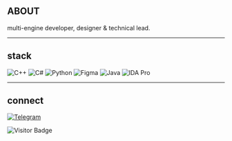 ## ABOUT

multi-engine developer, designer & technical lead.

---

## stack

![C++](https://img.shields.io/badge/-++-00599C?style=flat-square&logo=c)
![C#](https://img.shields.io/badge/-%23-239120?-00599C?style=flat-square&logo=c)
![Python](https://img.shields.io/badge/-Python-black?style=flat-square&logo=Python)
![Figma](https://img.shields.io/badge/-Figma-F24E1E?style=flat-square&logo=figma&logoColor=white)
![Java](https://img.shields.io/badge/-Java-E34A86?style=flat-square&logo=java)
![IDA Pro](https://img.shields.io/badge/-IDA%20Pro-1DA1F2?style=flat-square&logo=ida&logoColor=white)

---

## connect

[![Telegram](https://img.shields.io/badge/Telegram-2CA5E0?style=for-the-badge&logo=telegram&logoColor=white)](https://t.me/psychobye)

![Visitor Badge](https://visitor-badge.laobi.icu/badge?page_id=psychobye.psychobye)
